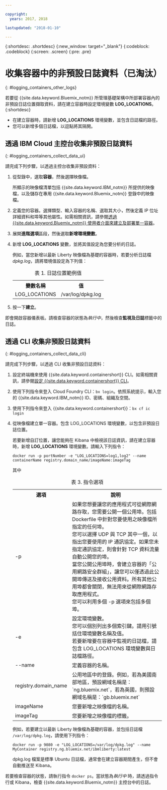 ```yaml
---

copyright:
  years: 2017, 2018

lastupdated: "2018-01-10"

---
```




{:shortdesc: .shortdesc}
{:new_window: target="_blank"}
{:codeblock: .codeblock}
{:screen: .screen}
{:pre: .pre}


# 收集容器中的非預設日誌資料（已淘汰）
{: #logging_containers_other_logs}

若要從 {{site.data.keyword.Bluemix_notm}} 所管理基礎架構中所部署容器內的非預設日誌位置擷取資料，請在建立容器時設定環境變數 **LOG_LOCATIONS**。
{:shortdesc}

* 在建立容器時，請新增 **LOG_LOCATIONS** 環境變數，並包含日誌檔的路徑。 
* 您可以新增多個日誌檔，以逗點將其隔開。 

## 透過 IBM Cloud 主控台收集非預設日誌資料
{: #logging_containers_collect_data_ui}

請完成下列步驟，以透過主控台收集非預設資料：

1. 從型錄中，選取**容器**，然後選擇映像檔。 

    所顯示的映像檔清單包括 {{site.data.keyword.IBM_notm}} 所提供的映像檔，以及儲存在專用 {{site.data.keyword.Bluemix_notm}} 登錄中的映像檔。 

2. 定義您的容器。選擇類型、輸入容器的名稱、選取其大小，然後定義 IP 位址詳細資料和埠等其他屬性。如需相關資訊，請參閱[透過 {{site.data.keyword.Bluemix_notm}} 使用者介面來建立及部署單一容器](/docs/containers/container_single_ui.html#gui)。 

3. 展開**進階選項**區段，然後選取**新增環境變數**。

4. 新增 **LOG_LOCATIONS** 變數，並將其值設定為您要分析的日誌。

    例如，當您新增以最新 Liberty 映像檔為基礎的容器時，若要分析日誌檔 *dpkg.log*，請將環境值設定為下列值：
    
    <table>
      <caption>表 1. 日誌位置範例值</caption>
      <tbody>
        <tr>
          <th align="center">變數名稱</th>
          <th align="center">值</th>
        </tr>
        <tr>
          <td align="left">LOG_LOCATIONS</td>
          <td align="left">/var/log/dpkg.log</td>
        </tr>
      </tbody>
    </table>

4. 按一下**建立**。

即會開啟容器儀表板。請檢查容器的狀態為*執行中*，然後檢查**監視及日誌**標籤中的日誌。


## 透過 CLI 收集非預設日誌資料
{: #logging_containers_collect_data_cli}

請完成下列步驟，以透過 CLI 收集非預設日誌資料：

1. 設定終端機來使用 {{site.data.keyword.containershort}} CLI。如需相關資訊，請參閱[設定 {{site.data.keyword.containershort}} CLI](/docs/containers/container_cli_cfic_install.html)。

2. 使用下列指令來登入 Cloud Foundry CLI：`bx login`。依照系統提示，輸入您的 {{site.data.keyword.IBM_notm}} ID、密碼、組織及空間。 

3. 使用下列指令來登入 {{site.data.keyword.containershort}}：`bx cf ic login`

4. 從映像檔建立單一容器。包含 LOG_LOCATIONS 環境變數，以包含非預設日誌位置。  

    若要新增自訂位置，讓您能夠在 Kibana 中檢視該日誌資訊，請在建立容器時，新增 **LOG_LOCATIONS** 環境變數。請輸入下列指令：
    
    `docker run -p portNumber -e "LOG_LOCATIONS=log1,log2" --name containerName registry.domain_name/imageName:imageTag`
    
    其中
    
     <table>
      <caption>表 3. 指令選項</caption>
      <tbody>
        <tr>
          <th align="center">選項</th>
          <th align="center">說明</th>
        </tr>
        <tr>
          <td align="left">-p</td>
          <td align="left"> 如果您想要讓您的應用程式可從網際網路存取，您需要公開一個公用埠。包括 Dockerfile 中針對您要使用之映像檔所指定的任何埠。<br> 您可以選擇 UDP 與 TCP 其中一個，以指出您要使用的 IP 通訊協定。如果您未指定通訊協定，則會針對 TCP 資料流量自動公開您的埠。<br> 當您公開公用埠時，會建立容器的「公用網路安全群組」，讓您可以僅透過此公開埠傳送及接收公用資料。所有其他公用埠都會關閉，無法用來從網際網路存取應用程式。<br> 您可以利用多個 -p 選項來包括多個埠。</td>
        </tr>
        <tr>
          <td align="left">-e</td>
          <td align="left">設定環境變數。<br> 您可以個別列出多個索引鍵。請用引號括住環境變數名稱及值。<br> 若要新增要在容器中監視的日誌檔，請包含 LOG_LOCATIONS 環境變數與日誌檔路徑。</td>
        </tr>
        <tr>
          <td align="left">--name</td>
          <td align="left">定義容器的名稱。</td>
        </tr>
	<tr>
          <td align="left">registry.domain_name</td>
          <td align="left">公用地區中的登錄。例如，若為美國南部地區，預設網域名稱是：`ng.bluemix.net`，若為英國，則預設網域名稱是：`gb.bluemix.net`</td>
        </tr>
        <tr>
          <td align="left">imageName</td>
          <td align="left">您要新增之映像檔的名稱。</td>
        </tr>
	<tr>
          <td align="left">imageTag</td>
          <td align="left">您要新增之映像檔的標籤。</td>
        </tr>
      </tbody>
    </table>
    
    例如，若要建立以最新 Liberty 映像檔為基礎的容器，並包括日誌檔 `/var/log/dpkg.log`，請使用下列指令： 
    
    `docker run -p 9080 -e "LOG_LOCATIONS=/var/log/dpkg.log" --name MyContainer registry.ng.bluemix.net/ibmliberty:latest`
    
    dpkg.log 檔案是標準 Ubuntu 日誌檔，通常會在建立容器期間產生，但不會自動推送至 Kibana。

若要檢查容器的狀態，請執行指令 `docker ps`。當狀態為*執行中* 時，請透過指令行或 Kibana，檢查 {{site.data.keyword.Bluemix_notm}} 主控台中的日誌。




